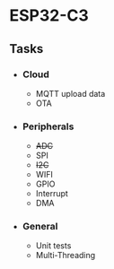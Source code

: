 # ESP32-C3

## Tasks

- ### Cloud
    - MQTT upload data
    - OTA
- ### Peripherals
    - ~~ADC~~
    - SPI
    - ~~I2C~~
    - WIFI
    - GPIO
    - Interrupt
    - DMA
- ### General
    - Unit tests
    - Multi-Threading
